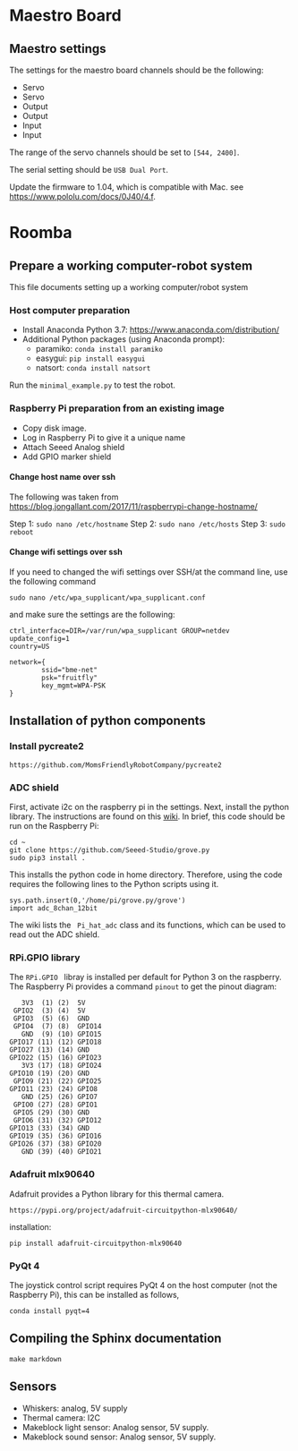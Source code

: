 # Maestro Board

## Maestro settings

The settings for the maestro board channels should be the following:

+ Servo
+ Servo
+ Output
+ Output
+ Input
+ Input

The range of the servo channels should be set to ```[544, 2400]```.

The serial setting should be ```USB Dual Port```.

Update the firmware to 1.04, which is compatible with Mac. see https://www.pololu.com/docs/0J40/4.f.

# Roomba

## Prepare a working computer-robot system

This file documents setting up a working computer/robot system

### Host computer preparation

+ Install Anaconda Python 3.7: https://www.anaconda.com/distribution/
+ Additional Python packages (using Anaconda prompt):
	+ paramiko: ```conda install paramiko```
	+ easygui: ```pip install easygui```
	+ natsort: ```conda install natsort```

Run the ```minimal_example.py``` to test the robot.

### Raspberry Pi preparation from an existing image

+ Copy disk image.
+ Log in Raspberry Pi to give it a unique name
+ Attach Seeed Analog shield
+ Add GPIO marker shield

#### Change host name over ssh

The following was taken from https://blog.jongallant.com/2017/11/raspberrypi-change-hostname/

Step 1: ```sudo nano /etc/hostname```
Step 2: ```sudo nano /etc/hosts```
Step 3: ```sudo reboot```

#### Change wifi settings over ssh
If you need to changed the wifi settings over SSH/at the command line, use the following command 

```sudo nano /etc/wpa_supplicant/wpa_supplicant.conf```

and make sure the settings are the following:

```
ctrl_interface=DIR=/var/run/wpa_supplicant GROUP=netdev
update_config=1
country=US

network={
        ssid="bme-net"
        psk="fruitfly"
        key_mgmt=WPA-PSK
}
```

## Installation of python components

### Install pycreate2

```https://github.com/MomsFriendlyRobotCompany/pycreate2```

### ADC shield

First, activate i2c on the raspberry pi in the settings. Next, install the python library. The instructions are found on this [wiki](http://wiki.seeedstudio.com/8-Channel_12-Bit_ADC_for_Raspberry_Pi-STM32F030/). In brief, this code should be run on the Raspberry Pi:

````
cd ~
git clone https://github.com/Seeed-Studio/grove.py
sudo pip3 install .
````

This installs the python code in home directory. Therefore, using the code requires the following lines to the Python scripts using it.

```
sys.path.insert(0,'/home/pi/grove.py/grove')
import adc_8chan_12bit
```

The wiki lists the `` Pi_hat_adc`` class and its functions, which can be used to read out the ADC shield.

### RPi.GPIO library

The ```RPi.GPIO ``` libray is  installed per default for Python 3 on the raspberry. The Raspberry Pi provides a command ```pinout```  to get the pinout diagram:

```
   3V3  (1) (2)  5V    
 GPIO2  (3) (4)  5V    
 GPIO3  (5) (6)  GND   
 GPIO4  (7) (8)  GPIO14
   GND  (9) (10) GPIO15
GPIO17 (11) (12) GPIO18
GPIO27 (13) (14) GND   
GPIO22 (15) (16) GPIO23
   3V3 (17) (18) GPIO24
GPIO10 (19) (20) GND   
 GPIO9 (21) (22) GPIO25
GPIO11 (23) (24) GPIO8 
   GND (25) (26) GPIO7 
 GPIO0 (27) (28) GPIO1 
 GPIO5 (29) (30) GND   
 GPIO6 (31) (32) GPIO12
GPIO13 (33) (34) GND   
GPIO19 (35) (36) GPIO16
GPIO26 (37) (38) GPIO20
   GND (39) (40) GPIO21
```

### Adafruit mlx90640

Adafruit provides a Python library for this thermal camera.

```https://pypi.org/project/adafruit-circuitpython-mlx90640/```

installation:

```pip install adafruit-circuitpython-mlx90640```

### PyQt 4

The joystick control script requires PyQt 4 on the host computer (not the Raspberry Pi), this can be installed as follows,

```conda install pyqt=4```

## Compiling the Sphinx documentation

```make markdown```


## Sensors
+ Whiskers: analog, 5V supply
+ Thermal camera: I2C
+ Makeblock light sensor: Analog sensor, 5V supply.
+ Makeblock sound sensor: Analog sensor, 5V supply.